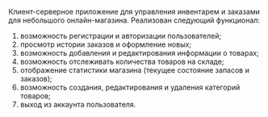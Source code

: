 Клиент-серверное приложение для управления инвентарем и заказами для небольшого онлайн-магазина. 
Реализован следующий функционал:
1)	возможность регистрации и авторизации пользователей;
2)	просмотр истории заказов и оформление новых;
3)	возможность добавления и редактирования информации о товарах;
4)	возможность отслеживать количества товаров на складе;
5)	отображение статистики магазина (текущее состояние запасов и заказов);
6)	возможность создания, редактирования и удаления категорий товаров;
7)	выход из аккаунта пользователя.
